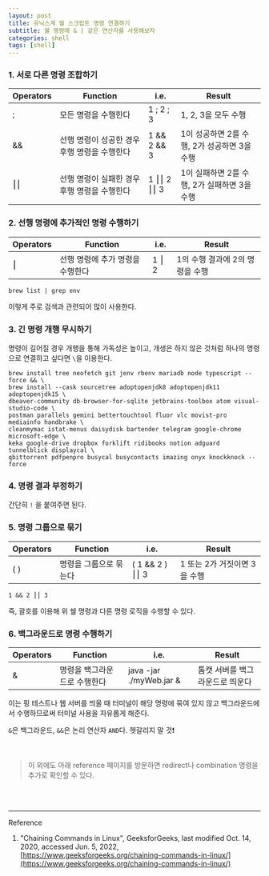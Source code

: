 ```yaml
---
layout: post
title: 유닉스계 쉘 스크립트 명령 연결하기
subtitle: 쉘 명령에 & | 같은 연산자를 사용해보자
categories: shell
tags: [shell]
---
```


### 1. 서로 다른 명령 조합하기

| Operators | Function | i.e. | Result |
| --------- | -------- | ---- | ------ |
| ; | 모든 명령을 수행한다 | 1 ; 2 ; 3  | 1, 2, 3을 모두 수행 |
| && | 선행 명령이 성공한 경우 후행 명령을 수행한다 | 1 && 2 && 3 | 1이 성공하면 2를 수행, 2가 성공하면 3을 수행 |
| ⎮⎮ | 선행 명령이 실패한 경우 후행 명령을 수행한다 | 1 ⎮⎮ 2 ⎮⎮ 3 | 1이 실패하면 2를 수행, 2가 실패하면 3을 수행 |

### 2. 선행 명령에 추가적인 명령 수행하기

| Operators | Function | i.e. | Result |
| --------- | -------- | ---- | ------ |
| ⎮ | 선행 명령에 추가 명령을 수행한다 | 1 ⎮ 2 | 1의 수행 결과에 2의 명령을 수행 |

```sehll
brew list | grep env       
```
이렇게 주로 검색과 관련되어 많이 사용한다.

### 3. 긴 명령 개행 무시하기

명령이 길어질 경우 개행을 통해 가독성은 높이고, 개생은 하지 않은 것처럼 하나의 명령으로 연결하고 싶다면 `\`을 이용한다.
```shell
brew install tree neofetch git jenv rbenv mariadb node typescript --force && \
brew install --cask sourcetree adoptopenjdk8 adoptopenjdk11 adoptopenjdk15 \
dbeaver-community db-browser-for-sqlite jetbrains-toolbox atom visual-studio-code \
postman parallels gemini bettertouchtool fluor vlc movist-pro mediainfo handbrake \
cleanmymac istat-menus daisydisk bartender telegram google-chrome microsoft-edge \
keka google-drive dropbox forklift ridibooks notion adguard tunnelblick displaycal \
qbittorrent pdfpenpro busycal busycontacts imazing onyx knockknock --force
```

### 4. 명령 결과 부정하기

간단히 `!` 을 붙여주면 된다.

### 5. 명령 그룹으로 묶기

| Operators | Function | i.e. | Result |
| --------- | -------- | ---- | ------ |
| ( ) | 명령을 그룹으로 묶는다 | ( 1 && 2 ) ⎮⎮ 3 | 1 또는 2가 거짓이면 3을 수행 |

```shell
1 && 2 ⎮⎮ 3
```
즉, 괄호를 이용해 위 쉘 명령과 다른 명령 로직을 수행할 수 있다.

### 6. 백그라운드로 명령 수행하기

| Operators | Function | i.e. | Result |
| --------- | -------- | ---- | ------ |
| & | 명령을 백그라운드로 수행한다 | java -jar ./myWeb.jar & | 톰캣 서버를 백그라운드로 띄운다 |

이는 핑 테스트나 웹 서버를 띄울 때 터미널이 해당 명령에 묶여 있지 않고 백그라운드에서 수행하므로써 터미널 사용을 자유롭게 해준다.

`&`은 백그라운드, `&&`은 논리 연산자 `AND`다. 헷갈리지 말 것❗️

<br>

> 이 외에도 아래 reference 페이지를 방문하면 redirect나 combination 명령을 추가로 확인할 수 있다. 

<br><br>

---
Reference

1. "Chaining Commands in Linux", GeeksforGeeks, last modified Oct. 14, 2020, accessed Jun. 5, 2022, [https://www.geeksforgeeks.org/chaining-commands-in-linux/](https://www.geeksforgeeks.org/chaining-commands-in-linux/)

